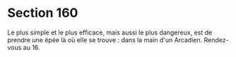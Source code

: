 # Section 160

Le plus simple et le plus efficace, mais aussi le plus dangereux, 
est de prendre une épée là où elle se trouve : dans la main d'un 
Arcadien. Rendez-vous au 16.